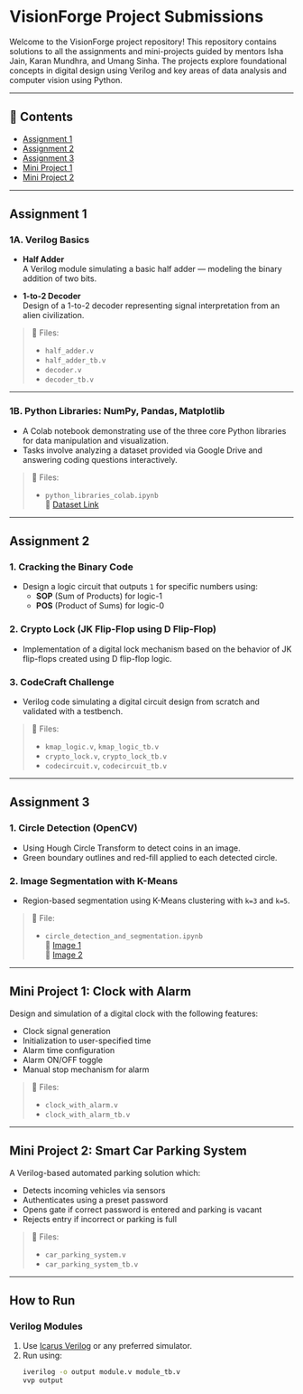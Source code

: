 # VisionForge Project Submissions

Welcome to the VisionForge project repository! This repository contains solutions to all the assignments and mini-projects guided by mentors Isha Jain, Karan Mundhra, and Umang Sinha. The projects explore foundational concepts in digital design using Verilog and key areas of data analysis and computer vision using Python.

---

## 📁 Contents

- [Assignment 1](#assignment-1)
- [Assignment 2](#assignment-2)
- [Assignment 3](#assignment-3)
- [Mini Project 1](#mini-project-1-clock-with-alarm)
- [Mini Project 2](#mini-project-2-smart-car-parking-system)

---

## Assignment 1

### 1A. Verilog Basics

- **Half Adder**  
  A Verilog module simulating a basic half adder — modeling the binary addition of two bits.

- **1-to-2 Decoder**  
  Design of a 1-to-2 decoder representing signal interpretation from an alien civilization.

> 📂 Files:
> - `half_adder.v`  
> - `half_adder_tb.v`  
> - `decoder.v`  
> - `decoder_tb.v`

---

### 1B. Python Libraries: NumPy, Pandas, Matplotlib

- A Colab notebook demonstrating use of the three core Python libraries for data manipulation and visualization.
- Tasks involve analyzing a dataset provided via Google Drive and answering coding questions interactively.

> 📂 Files:
> - `python_libraries_colab.ipynb`  
> 📎 [Dataset Link](https://drive.google.com/file/d/1R7KuJPFx1ZKig90dB1xLJbpXnJs6y_Ns/view?usp=drive_link)

---

## Assignment 2

###  1. Cracking the Binary Code

- Design a logic circuit that outputs `1` for specific numbers using:
  - **SOP** (Sum of Products) for logic-1
  - **POS** (Product of Sums) for logic-0

###  2. Crypto Lock (JK Flip-Flop using D Flip-Flop)

- Implementation of a digital lock mechanism based on the behavior of JK flip-flops created using D flip-flop logic.

###  3. CodeCraft Challenge

- Verilog code simulating a digital circuit design from scratch and validated with a testbench.

> 📂 Files:
> - `kmap_logic.v`, `kmap_logic_tb.v`  
> - `crypto_lock.v`, `crypto_lock_tb.v`  
> - `codecircuit.v`, `codecircuit_tb.v`

---

## Assignment 3

###  1. Circle Detection (OpenCV)

- Using Hough Circle Transform to detect coins in an image.
- Green boundary outlines and red-fill applied to each detected circle.

###  2. Image Segmentation with K-Means

- Region-based segmentation using K-Means clustering with `k=3` and `k=5`.

> 📂 File:
> - `circle_detection_and_segmentation.ipynb`  
> 📎 [Image 1](https://drive.google.com/file/d/1xO6WPPKj4C4gLOWIfk-9l_XFzjD6L0HI/view?usp=drive_link)  
> 📎 [Image 2](https://drive.google.com/file/d/145j94h0rVEboYt4mHaKJaGE4zPyRZ8HI/view?usp=drive_link)

---

## Mini Project 1: Clock with Alarm

Design and simulation of a digital clock with the following features:

- Clock signal generation
- Initialization to user-specified time
- Alarm time configuration
- Alarm ON/OFF toggle
- Manual stop mechanism for alarm

> 📂 Files:
> - `clock_with_alarm.v`  
> - `clock_with_alarm_tb.v`

---

## Mini Project 2: Smart Car Parking System

A Verilog-based automated parking solution which:

- Detects incoming vehicles via sensors
- Authenticates using a preset password
- Opens gate if correct password is entered and parking is vacant
- Rejects entry if incorrect or parking is full

> 📂 Files:
> - `car_parking_system.v`  
> - `car_parking_system_tb.v`

---

## How to Run

### Verilog Modules

1. Use [Icarus Verilog](http://iverilog.icarus.com/) or any preferred simulator.
2. Run using:
   ```bash
   iverilog -o output module.v module_tb.v
   vvp output
